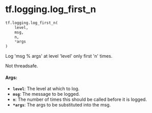 <div itemscope itemtype="http://developers.google.com/ReferenceObject">
<meta itemprop="name" content="tf.logging.log_first_n" />
<meta itemprop="path" content="Stable" />
</div>

# tf.logging.log_first_n

``` python
tf.logging.log_first_n(
    level,
    msg,
    n,
    *args
)
```

Log 'msg % args' at level 'level' only first 'n' times.

Not threadsafe.

#### Args:

* <b>`level`</b>: The level at which to log.
* <b>`msg`</b>: The message to be logged.
* <b>`n`</b>: The number of times this should be called before it is logged.
* <b>`*args`</b>: The args to be substituted into the msg.